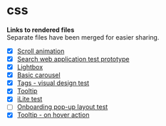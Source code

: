 # css

**Links to rendered files**<br/>
Separate files have been merged for easier sharing.

- [x] [Scroll animation](https://rendergit.github.io/css/animate_on_scroll.html)
- [x] [Search web application test prototype](https://rendergit.github.io/css/search_app_test.html)
- [x] [Lightbox](https://rendergit.github.io/css/lightbox.html)
- [x] [Basic carousel](https://rendergit.github.io/css/carousel.html)
- [x] [Tags - visual design test](https://rendergit.github.io/css/tags_visual_alternatives.html)
- [x] [Tooltip](https://rendergit.github.io/css/tooltip.html)
- [x] [iLite test](https://rendergit.github.io/css/iLite_test.html)
- [ ] [Onboarding pop-up layout test](https://rendergit.github.io/css/onboarding_popup_layout_test.html)
- [x] [Tooltip - on hover action](https://rendergit.github.io/css/tooltip_action_wp_test.html)
